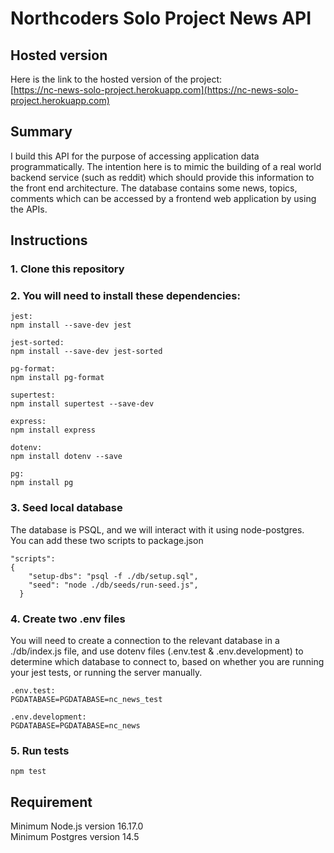 # Northcoders Solo Project News API

## Hosted version

Here is the link to the hosted version of the project:\
[https://nc-news-solo-project.herokuapp.com](https://nc-news-solo-project.herokuapp.com)

## Summary

I build this API for the purpose of accessing application data programmatically. The intention here is to mimic the building of a real world backend service (such as reddit) which should provide this information to the front end architecture. The database contains some news, topics, comments which can be accessed by a frontend web application by using the APIs.

## Instructions

### 1. Clone this repository

### 2. You will need to install these dependencies:

```
jest:
npm install --save-dev jest

jest-sorted:
npm install --save-dev jest-sorted

pg-format:
npm install pg-format

supertest:
npm install supertest --save-dev

express:
npm install express

dotenv:
npm install dotenv --save

pg:
npm install pg
```

### 3. Seed local database

The database is PSQL, and we will interact with it using node-postgres.\
You can add these two scripts to package.json

```
"scripts":
{
    "setup-dbs": "psql -f ./db/setup.sql",
    "seed": "node ./db/seeds/run-seed.js",
  }
```

### 4. Create two .env files

You will need to create a connection to the relevant database in a ./db/index.js file, and use dotenv files (.env.test & .env.development) to determine which database to connect to, based on whether you are running your jest tests, or running the server manually.

```
.env.test:
PGDATABASE=PGDATABASE=nc_news_test

.env.development:
PGDATABASE=PGDATABASE=nc_news
```

### 5. Run tests

```
npm test
```

## Requirement

Minimum Node.js version 16.17.0\
Minimum Postgres version 14.5
